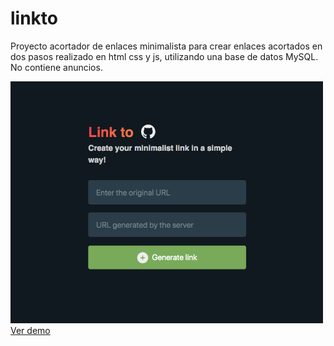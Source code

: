 # linkto

Proyecto acortador de enlaces minimalista para crear enlaces acortados en dos pasos realizado en html css y js, utilizando una base de datos MySQL.
No contiene anuncios. 

<img src="capture.png" style="width: 500px;"/>
<a href="http://link-to.rf.gd/">Ver demo</a>